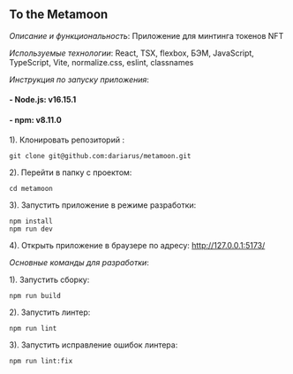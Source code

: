 ## To the Metamoon

*Описание и функциональность*: Приложение для минтинга токенов NFT

*Используемые технологии*: React, TSX, flexbox, БЭМ, JavaScript, TypeScript, Vite, normalize.css, eslint, classnames

*Инструкция по запуску приложения*:

#### - Node.js: v16.15.1
#### - npm: v8.11.0

1). Клонировать репозиторий :
```
git clone git@github.com:dariarus/metamoon.git
```

2). Перейти в папку с проектом:
```shell
cd metamoon
```

3). Запустить приложение в режиме разработки:
```shell
npm install
npm run dev
```

4). Открыть приложение в браузере по адресу:
http://127.0.0.1:5173/

*Основные команды для разработки*:

1). Запустить сборку:
```shell
npm run build
```

2). Запустить линтер:
```shell
npm run lint
```

3). Запустить исправление ошибок линтера:
```shell
npm run lint:fix
```